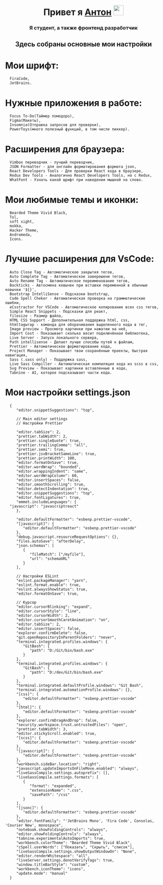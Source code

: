 <h1 align="center">Привет я <a href="#!" target="_blank">Антон</a> 
<img src="https://github.com/blackcater/blackcater/raw/main/images/Hi.gif" height="32"/></h1>
<h3 align="center">Я студент, а также фронтенд разработчик</h3>
<h2 align="center">Здесь собраны основные мои настройки</h3>


# Мои шрифт: 
      FiraCode,
      JetBrains.

# Нужные приложения в работе: 
      Focus To-Do(Таймер помодоро),
      Figma(Макеты),
      Insomnia(Отправка запросов для проверки),
      PowerToys(много полезный функций, в том числе пиккер).

# Расширения для браузера:
      Vimbox переводчик - лучший переводчик,
      JSON Formatter - для онглайн форматирования формата json,
      React Developers Tools - Для проверки React кода в браузере,
      Redux Dev Tools - Аналогично React Developers Tools, но с Redux,
      WhatFont - Узнать какой шрифт при наведении мышкой на слово.

# Мои любимые темы и иконки:
      Bearded Theme Vivid Black,
      Tol,
      soft sight,
      mokka,
      Hacker Theme,
      Andromeda,
      Icons.

# Лучшие расширения для VsCode: 
      Auto Close Tag - Автоматическое закрытия тегов,
      Auto Complete Tag - Автоматическое заверешени тегов,
      Auto Rename Tag - Автоматическое переименование тегов,
      Backticks - Автосмена ковычек при вставки переменной в обычные ковычки '${}',
      Bootstrap IntelliSense - Подсказки bootstrap,
      Code Spell Cheker - Автоматическая проверка на грамматические ошибки,
      eCsstractor for VSCode - Автоматическое копирование всех css тегов,
      Simple React Snippets - Подсказки для реакт,
      filesize - Размер файла,
      HTML CSS Support - Дополнительная поддержка html, css,
      htmltagwrap - команда для оборачивания выделенного кода в тег,
      Image preview - Просмотр картинки при нажатии на неё,
      Import Cost - Показывает сколько весит подключённая библиотека,
      Live Server - Запуск локального сервера,
      Path intellisense - Делает лучше способы путей к файлам,
      Prettier - Автоматическое форматирование кода,
      Project Manager - Показывает твои сохранённые проекты, быстрая навигация,
      Sass (.sass only) - Поддержка sass,
      Live Sass Compiller - Автоматическая компиляция кода из scss в css,
      Svg Preview - Показывает картинки вставленные в коде,
      Tabnine - AI, которое подсказывает части кода.

# Мои настройки settings.json
      {
         "editor.snippetSuggestions": "top",

         // Main editor settings
         // Настройки Prettier

         "editor.tabSize": 2,
         "prettier.tabWidth": 2,
         "prettier.singleQuote": true,
         "prettier.trailingComma": "all",
         "prettier.semi": true,
         "prettier.jsxBracketSameLine": true,
         "prettier.printWidth": 100,
         "editor.formatOnSave": true,
         "editor.wordWrap": "bounded",
         "editor.wrappingIndent": "same",
         "editor.wordWrapColumn": 60,
         "editor.insertSpaces": false,
         "editor.smoothScrolling": true,
         "editor.detectIndentation": true,
         "editor.snippetSuggestions": "top",
         "editor.fontLigatures": true,
         "emmet.includeLanguages": {
      "javascript": "javascriptreact"
         },

         "editor.defaultFormatter": "esbenp.prettier-vscode",
         "[javascript]": {
            "editor.defaultFormatter": "esbenp.prettier-vscode"
         },
         "debug.javascript.resourceRequestOptions": {},
         "files.autoSave": "afterDelay",
         "json.schemas": [
            {
               "fileMatch": ["/myfile"],
               "url": "schemaURL"
            }
         ],

         // Настройки ESLint
         "eslint.packageManager": "yarn",
         "eslint.format.enable": true,
         "eslint.alwaysShowStatus": true,
         "editor.formatOnSave": true,

         // Курсор
         "editor.cursorBlinking": "expand",
         "editor.cursorStyle": "line",
         "editor.cursorWidth": 2,
         "editor.cursorSmoothCaretAnimation": "on",
         "editor.tabSize": 2,
         "editor.insertSpaces": false,
         "explorer.confirmDelete": false,
         "git.openRepositoryInParentFolders": "never",
         "terminal.integrated.profiles.windows": {
            "GitBash": {
               "path": "D:/Git/bin/bash.exe"
            }
         },
         "terminal.integrated.profiles.windows": {
            "GitBash": {
               "path": "D:/dev/Git/bin/bash.exe"
            }
         },
         "terminal.integrated.defaultProfile.windows": "Git Bash",
         "terminal.integrated.automationProfile.windows": {},
         "[css]": {
            "editor.defaultFormatter": "esbenp.prettier-vscode"
         },
         "[html]": {
            "editor.defaultFormatter": "esbenp.prettier-vscode"
         },
         "explorer.confirmDragAndDrop": false,
         "security.workspace.trust.untrustedFiles": "open",
         "prettier.tabWidth": 3,
         "editor.stickyScroll.enabled": true,
         "[scss]": {
            "editor.defaultFormatter": "esbenp.prettier-vscode"
         },
         "[javascript]": {
            "editor.defaultFormatter": "esbenp.prettier-vscode"
         },
         "workbench.sideBar.location": "right",
         "javascript.updateImportsOnFileMove.enabled": "always",
         "liveSassCompile.settings.autoprefix": [],
         "liveSassCompile.settings.formats": [
            {
               "format": "expanded",
               "extensionName": ".css",
               "savePath": "/css"
            }
         ],
         "[jsonc]": {
            "editor.defaultFormatter": "esbenp.prettier-vscode"
         },
         "editor.fontFamily": "'JetBrains Mono', 'Fira Code', Consolas, 'Courier New', monospace",
         "notebook.showFoldingControls": "always",
         "editor.showFoldingControls": "always",
         "tabnine.experimentalAutoImports": true,
         "workbench.colorTheme": "Bearded Theme Vivid Black",
         "cSpell.userWords": ["Показать", "Скрыть", "список"],
         "liveSassCompile.settings.showOutputWindowOn": "None",
         "editor.renderWhitespace": "all",
         "liveServer.settings.donotVerifyTags": true,
         "window.titleBarStyle": "custom",
         "workbench.iconTheme": "icons",
         "update.mode": "manual"
      }

      

